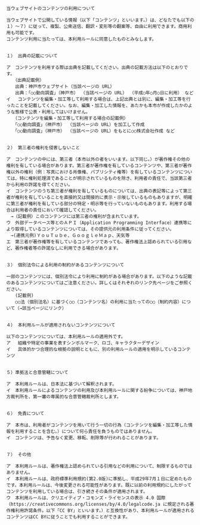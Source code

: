 	当ウェブサイトのコンテンツの利用について

	当ウェブサイトで公開している情報（以下「コンテンツ」といいます。）は、どなたでも以下の１）～７）に従って、複製、公衆送信、翻訳・変形等の翻案等、自由に利用できます。商用利用も可能です。
	コンテンツ利用に当たっては、本利用ルールに同意したものとみなします。


	１） 出典の記載について

	ア　コンテンツを利用する際は出典を記載してください。出典の記載方法は以下のとおりです。
	　　（出典記載例）
	　　出典：神戸市ウェブサイト（当該ページの URL）
	　　出典：「○○動向調査」（神戸市） （当該ページの URL） （平成○年○月○日に利用） など
	イ 　コンテンツを編集・加工等して利用する場合は、上記出典とは別に、編集・加工等を行ったことを記載してください。なお、編集・加工した情報を、あたかも本市が作成したかのような態様で公表・利用してはいけません。
	　　（コンテンツを編集・加工等して利用する場合の記載例）
	　　「○○動向調査」（神戸市） （当該ページの URL）を加工して作成
	　　「○○動向調査」（神戸市） （当該ページの URL）をもとに○○株式会社作成 など


	２） 第三者の権利を侵害しないこと

	ア　コンテンツの中には、第三者（本市以外の者をいいます。以下同じ。）が著作権その他の権利を有している場合があります。第三者が著作権を有しているコンテンツや、第三者が著作権以外の権利（例：写真における肖像権、パブリシティ権等）を有しているコンテンツについては、特に権利処理済であることが明示されているものを除き、利用者の責任で、当該第三者から利用の許諾を得てください。
	イ　コンテンツのうち第三者が権利を有しているものについては、出典の表記等によって第三者が権利を有していることを直接的又は間接的に表示・示唆しているものもありますが、明確に第三者が権利を有している部分の特定・明示等を行っていないものもあります。利用する場合は利用者の責任において確認してください。
	　→（記載例）このコンテンツには第三者の権利が含まれています。
	ウ　外部データベース等とのＡＰＩ（Application Programming Interface）連携等により取得しているコンテンツについては、その提供元の利用条件に従ってください。
	　→(連携元例)ＹｏｕＴｕｂｅ、ＧｏｏｇｌｅＭａｐ、天気等
	エ　第三者が著作権等を有しているコンテンツであっても、著作権法上認められている引用など、著作権者等の許諾なしに利用できる場合があります。


	３） 個別法令による利用の制約があるコンテンツについて

	一部のコンテンツには、個別法令により利用に制約がある場合があります。以下のような記載のあるコンテンツについてはご注意ください。詳しくはそれぞれのリンク先ページをご参照ください。
	　　(記載例)
	　　○○法（個別法名）に基づく○○（コンテンツ名）の利用に当たっての○○（制約内容）について（→該当ページにリンク）


	４） 本利用ルールが適用されないコンテンツについて

	以下のコンテンツについては、本利用ルールの適用外です。
	ア 　組織や特定の事業を表すシンボルマーク、ロゴ、キャラクターデザイン
	イ 　具体的かつ合理的な根拠の説明とともに、別の利用ルールの適用を明示しているコンテンツ


	５）準拠法と合意管轄について

	ア　本利用ルールは、日本法に基づいて解釈されます。
	イ　本利用ルールによるコンテンツの利用及び本利用ルールに関する紛争については、神戸地方裁判所を、第一審の専属的な合意管轄裁判所とします。


	６） 免責について

	ア　本市は、利用者がコンテンツを用いて行う一切の行為（コンテンツを編集・加工等した情報を利用することを含む。）について何ら責任を負うものではありません。
	イ　コンテンツは、予告なく変更、移転、削除等が行われることがあります。


	７） その他

	ア　本利用ルールは、著作権法上認められている引用などの利用について、制限するものではありません。
	イ　本利用ルールは、政府標準利用規約(第2.0版)に準拠し、平成29年7月１日に定めたものです。本利用ルールは、今後変更される可能性があります。既に以前の利用規約にしたがってコンテンツを利用している場合は、引き続きその条件が適用されます。
	ウ　本利用ルールは、クリエイティブ・コモンズ・ライセンスの表示 4.0 国際（https://creativecommons.org/licenses/by/4.0/legalcode.ja に規定される著作権利用許諾条件。以下「CC BY」といいます。）と互換性があり、本利用ルールが適用されるコンテンツはCC BYに従うことでも利用することができます。
